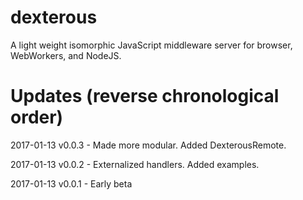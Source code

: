 # dexterous
A light weight isomorphic JavaScript middleware server for browser, WebWorkers, and NodeJS.

# Updates (reverse chronological order)

2017-01-13 v0.0.3 - Made more modular. Added DexterousRemote.

2017-01-13 v0.0.2 - Externalized handlers. Added examples.

2017-01-13 v0.0.1 - Early beta
